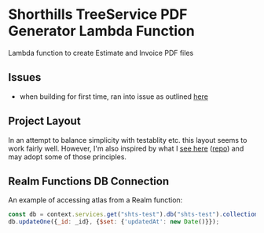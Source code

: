 # Shorthills TreeService PDF Generator Lambda Function

Lambda function to create Estimate and Invoice PDF files

## Issues

- when building for first time, ran into issue as outlined [here](https://stackoverflow.com/questions/71507321/go-1-18-build-error-on-mac-unix-syscall-darwin-1-13-go253-golinkname-mus)

## Project Layout

In an attempt to balance simplicity with testablity etc. this layout seems to work fairly well. However, I'm also inspired by what I [see here](https://medium.com/sellerapp/golang-project-structuring-ben-johnson-way-2a11035f94bc) ([repo](https://github.com/d-vignesh/getpets)) and may adopt some of those principles.

## Realm Functions DB Connection

An example of accessing atlas from a Realm function:

``` javascript
const db = context.services.get("shts-test").db("shts-test").collection("Estimate");
db.updateOne({_id: _id}, {$set: {'updatedAt': new Date()}});
```
